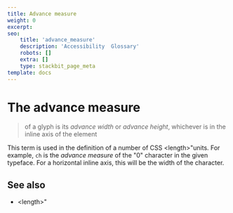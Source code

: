 ```yaml
---
title: Advance measure
weight: 0
excerpt: 
seo:
    title: 'advance_measure'
    description: 'Accessibility  Glossary'
    robots: []
    extra: []
    type: stackbit_page_meta
template: docs
---
```



# The **advance measure** 

>of a glyph is its _advance width_ or _advance height_, whichever is in the inline axis of the element

This term is used in the definition of a number of CSS &lt;length&gt;"units.
For example, `ch` is the _advance measure_ of the "0" character in the given typeface.
For a horizontal inline axis, this will be the width of the character.

## See also

- &lt;length&gt;"
